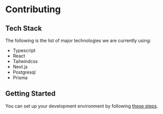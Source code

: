 # Contributing

## Tech Stack

The following is the list of major technologies we are currently using:

- Typescript
- React
- Tailwindcss
- Next.js
- Postgresql
- Prisma

## Getting Started

You can set up your development environment by following [these steps](./setup.md).
